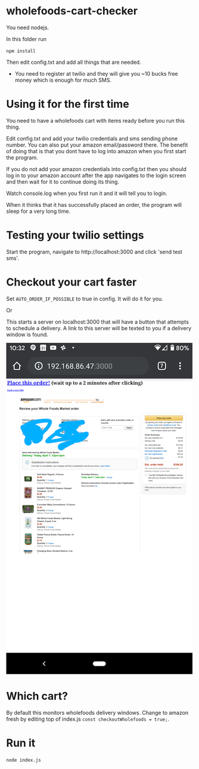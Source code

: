 # wholefoods-cart-checker

You need nodejs.

In this folder run

`npm install`

Then edit config.txt and add all things that are needed.
- You need to register at twilio and they will give you ~10 bucks free money which is enough for much SMS.

# Using it for the first time

You need to have a wholefoods cart with items ready before you run this thing.

Edit config.txt and add your twilio credentials and sms sending phone number. 
You can also put your amazon email/password there. The benefit of doing that is that you dont have to log into amazon when you first start the program. 

If you do not add your amazon credentials into config.txt then you should log in to your amazon account after the app navigates to the login screen and then wait for it to continue doing its thing.

Watch console.log when you first run it and it will tell you to login.

When it thinks that it has successfully placed an order, the program will sleep for a very long time.

# Testing your twilio settings

Start the program, navigate to http://localhost:3000 and click 'send test sms'.

# Checkout your cart faster
Set `AUTO_ORDER_IF_POSSIBLE` to true in config. It will do it for you.

Or

This starts a server on localhost:3000 that will have a button that attempts to schedule a delivery. A link to this server will be texted to you if a delivery window is found.  

![it works](https://github.com/mkoryak/wholefoods-cart-checker/raw/gh-pages/pics/screenshot.png)

# Which cart?

By default this monitors wholefoods delivery windows. Change to amazon fresh by editing top of index.js `const checkoutWholefoods = true;`.

# Run it

`node index.js`

